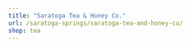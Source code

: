 ```yaml
---
title: "Saratoga Tea & Honey Co."
url: /saratoga-springs/saratoga-tea-and-honey-co/
shop: tea
---
```

